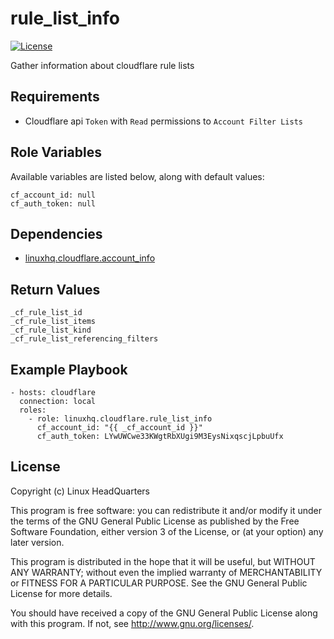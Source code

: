 # rule\_list\_info

[![License](https://img.shields.io/badge/license-GPLv3-brightgreen.svg?style=flat)](COPYING)

Gather information about cloudflare rule lists

## Requirements

* Cloudflare api `Token` with `Read` permissions to `Account Filter Lists`

## Role Variables

Available variables are listed below, along with default values:

    cf_account_id: null
    cf_auth_token: null

## Dependencies

* [linuxhq.cloudflare.account_info](https://github.com/linuxhq/ansible-collection-cloudflare/tree/main/roles/account_info)

## Return Values

    _cf_rule_list_id
    _cf_rule_list_items
    _cf_rule_list_kind
    _cf_rule_list_referencing_filters

## Example Playbook

    - hosts: cloudflare
      connection: local
      roles:
        - role: linuxhq.cloudflare.rule_list_info
          cf_account_id: "{{ _cf_account_id }}"
          cf_auth_token: LYwUWCwe33KWgtRbXUgi9M3EysNixqscjLpbuUfx

## License

Copyright (c) Linux HeadQuarters

This program is free software: you can redistribute it and/or modify
it under the terms of the GNU General Public License as published by
the Free Software Foundation, either version 3 of the License, or
(at your option) any later version.

This program is distributed in the hope that it will be useful,
but WITHOUT ANY WARRANTY; without even the implied warranty of
MERCHANTABILITY or FITNESS FOR A PARTICULAR PURPOSE. See the
GNU General Public License for more details.

You should have received a copy of the GNU General Public License
along with this program. If not, see <http://www.gnu.org/licenses/>.
